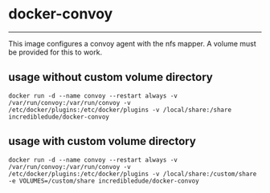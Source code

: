 # docker-convoy
--------------------

This image configures a convoy agent with the nfs mapper. A volume must be provided for this to work.

## usage without custom volume directory

```docker run -d --name convoy --restart always -v /var/run/convoy:/var/run/convoy -v /etc/docker/plugins:/etc/docker/plugins -v /local/share:/share incredibledude/docker-convoy```

## usage with custom volume directory

```docker run -d --name convoy --restart always -v /var/run/convoy:/var/run/convoy -v /etc/docker/plugins:/etc/docker/plugins -v /local/share:/custom/share -e VOLUMES=/custom/share incredibledude/docker-convoy```
